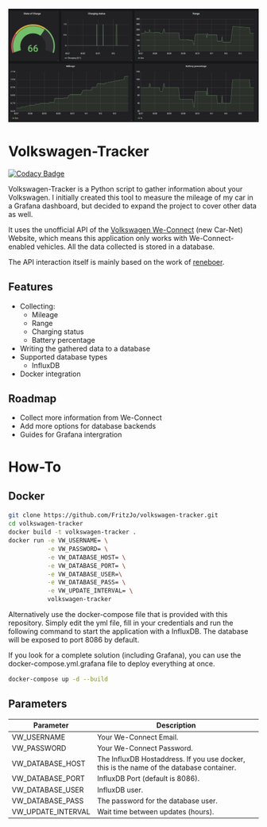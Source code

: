 ![dashboard example](docs/grafana_sample.png "Grafana sample dashboard")


# Volkswagen-Tracker
[![Codacy Badge](https://api.codacy.com/project/badge/Grade/e0af2167fa4646289d99caf47182ffe9)](https://www.codacy.com/manual/fritzjo-git/volkswagen-tracker?utm_source=github.com&amp;utm_medium=referral&amp;utm_content=FritzJo/volkswagen-tracker&amp;utm_campaign=Badge_Grade)

Volkswagen-Tracker is a Python script to gather information about your Volkswagen.
I initially created this tool to measure the mileage of my car in a Grafana dashboard, but decided
to expand the project to cover other data as well.

It uses the unofficial API of the [Volkswagen We-Connect](https://www.portal.volkswagen-we.com/portal/) (new Car-Net) Website, which means this application only works with We-Connect-enabled vehicles.
All the data collected is stored in a database.

The API interaction itself is mainly based on the work of [reneboer](https://github.com/reneboer/python-carnet-client).

## Features
* Collecting:
    * Mileage
    * Range
    * Charging status
    * Battery percentage
* Writing the gathered data to a database
* Supported database types
    * InfluxDB
* Docker integration

## Roadmap
* Collect more information from We-Connect
* Add more options for database backends
* Guides for Grafana intergration

# How-To
## Docker
```bash
git clone https://github.com/FritzJo/volkswagen-tracker.git
cd volkswagen-tracker
docker build -t volkswagen-tracker .
docker run -e VW_USERNAME= \
           -e VW_PASSWORD= \
           -e VW_DATABASE_HOST= \
           -e VW_DATABASE_PORT= \
           -e VW_DATABASE_USER=\
           -e VW_DATABASE_PASS= \
           -e VW_UPDATE_INTERVAL= \
           volkswagen-tracker
```
Alternatively use the docker-compose file that is provided with this repository.
Simply edit the yml file, fill in your credentials and run the following command to
start the application with a InfluxDB. The database will be exposed to port 8086
by default. 

If you look for a complete solution (including Grafana), you can use
the docker-compose.yml.grafana file to deploy everything at once.
```bash
docker-compose up -d --build
```
## Parameters
|Parameter|Description|
|---|---|
|VW_USERNAME|Your We-Connect Email.|
|VW_PASSWORD|Your We-Connect Password.|
|VW_DATABASE_HOST|The InfluxDB Hostaddress. If you use docker, this is the name of the database container.|
|VW_DATABASE_PORT|InfluxDB Port (default is 8086).|
|VW_DATABASE_USER|InfluxDB user.|
|VW_DATABASE_PASS|The password for the database user.|
|VW_UPDATE_INTERVAL|Wait time between updates (hours).|
